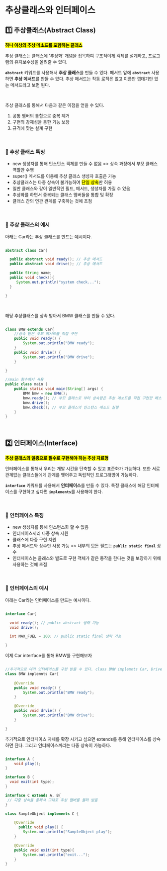 # 추상클래스와 인터페이스


## 1️⃣ 추상클래스(Abstract Class)

<mark>**하나 이상의 추상 메소드를 포함하는 클래스**</mark>

추상 클래스는 클래스에 '추상화' 개념을 접목하여 구조적이게 객체를 설계하고, 프로그램의 유지보수성을 올려줄 수 있다.
</br>

<code>**abstract**</code> 키워드를 사용해서 **추상 클래스**를 만들 수 있다. 메서드 앞에 <code>**abstract**</code> 사용하면 **추상 메서드**를 만들 수 있다. 추상 메서드는 작동 로직은 없고 이름만 껍데기만 있는 메서드라고 보면 된다.

</br>

추상 클래스를 통해서 다음과 같은 이점을 얻을 수 있다.
1. 공통 맴버의 통합으로 중복 제거
2. 구현의 강제성을 통한 기능 보장
3. 규격에 맞는 설계 구현

</br>

### 🍒 추상 클래스 특징
- new 생성자를 통해 인스턴스 객체를 만들 수 없음 => 상속 과정에서 부모 클래스 역할만 수행
- super() 메서드를 이용해 추상 클래스 생성자 호출은 가능
- 추상클래스는 다중 상속이 불가능하여 <mark>단일 상속</mark>만 허용
- 일반 클래스와 같이 일반적인 필드, 메서드, 생성자를 가질 수 있음
- 추상화를 하면서 중복되는 클래스 맴버들을 통합 및 확장
- 클래스 간의 연관 관계를 구축하는 것에 초첨

</br>

### 🍒 추상 클래스의 예시

아래는 Car라는 추상 클래스를 만드는 예시이다. 
```java

abstract class Car{

  public abstract void ready(); // 추상 메서드 
  public abstract void drive(); // 추상 메서드 

  public String name;
  public void check(){
     System.out.println("system check...");
  }

}

```
</br>

해당 추상클래스를 상속 받아서 BMW 클래스를 만들 수 있다.
```java

class BMW extends Car{
    //상속 받은 부모 메서드를 직접 구현 
    public void ready() {
        System.out.println("BMW ready");
    }
    public void drvie() {
    	System.out.println("BMW drive");
    }

}

//main 함수에서 사용
public class main {
    public static void main(String[] args) {
        BMW bmw = new BMW();
        bmw.ready(); // 부모 클래스로 부터 상속받은 추상 메소드를 직접 구현한 메소드를 실행
        bmw.drive();
        bmw.check(); // 부모 클래스의 인스턴스 메소드 실행
    }
}

```

</br>


## 2️⃣ 인터페이스(Interface)
<mark>**추상 클래스의 일종으로 필수로 구현해야 하는 추상 자료형**</mark>

인터페이스를 통해서 우리는 개발 시간을 단축할 수 있고 표준화가 가능하다. 또한 서로 관계없는 클래스들에게 관계를 맺어주고 독립적인 프로그래밍이 가능하다.

<code>**interface**</code> 키워드를 사용해서 **인터페이스**를 만들 수 있다. 특정 클래스에 해당 인터페이스를 구현하고 싶다면 <code>**implements**</code>를 사용해야 한다. 

</br>

### 🍒 인터페이스 특징
- new 생성자를 통해 인스턴스화 할 수 없음
- 인터페이스끼리 다중 상속 지원
- 클래스에 다중 구현 지원
- 추상 메서드와 상수만 사용 가능 => 내부의 모든 필드는 <code>**public static final**</code> 상수
- 인터페이스는 클래스와 별도로 구현 객체가 같은 동작을 한다는 것을 보장하기 위해 사용하는 것에 초점

</br>

### 🍒 인터페이스의 예시

아래는 Car라는 인터페이스를 만드는 예시이다. 
```java

interface Car{

  void ready(); // public abstract 생략 가능
  void drive();

  int MAX_FUEL = 100; // public static final 생략 가능  

}

```

이제 Car interface를 통해 BMW를 구현해보자

```java

//추가적으로 여러 인터페이스를 구현 받을 수 있다. class BMW implemnts Car, Driver 
class BMW implemnts Car{
    
    @Override
    public void ready() {
        System.out.println("BMW ready");
    }

    @Override
    public void drvie() {
    	System.out.println("BMW drive");
    }

}

```

추가적으로 인터페이스 자체를 확장 시키고 싶으면 extends를 통해 인터페이스를 상속하면 된다. 그리고 인터페이스끼리는 다중 상속이 가능하다.

```java

interface A {
    void play();
}

interface B {
  void exit(int type);
}

interface C extends A, B{
 // 다중 상속을 통해서 그대로 추상 맴버를 물려 받음
}

class SampleObject implements C {

    @Override
	  public void play() {
        System.out.println("SampleObject play");
    }

    @Override
    public void exit(int type){
        System.out.println("exit...");
    }
}

```


 
</br>
